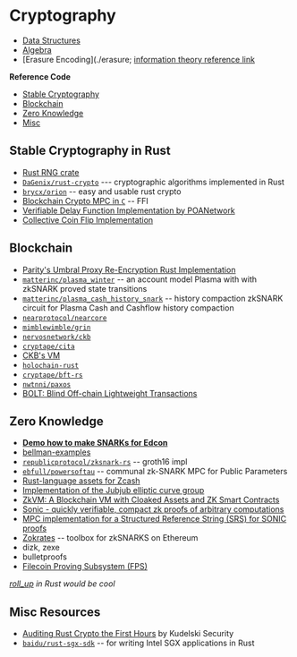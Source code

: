 # Cryptography

* [Data Structures](./primitives)
* [Algebra](./algebra)
* [Erasure Encoding](./erasure; [information theory reference link](https://github.com/AmarRSingh/notes/tree/master/Cryptography/InformationTheory)

**Reference Code**
* [Stable Cryptography](#stable)
* [Blockchain](#blockchain)
* [Zero Knowledge](#zk)
* [Misc](#misc)

## Stable Cryptography in Rust <a name = "stable"></a>

* [Rust RNG crate](https://github.com/rust-random/rand)
* [`DaGenix/rust-crypto`](https://github.com/DaGenix/rust-crypto) --- cryptographic algorithms implemented in Rust
* [`brycx/orion`](https://github.com/brycx/orion) -- easy and usable rust crypto
* [Blockchain Crypto MPC in `C`](https://github.com/unbound-tech/blockchain-crypto-mpc) -- FFI
* [Verifiable Delay Function Implementation by POANetwork](https://github.com/poanetwork/vdf)
* [Collective Coin Flip Implementation](https://github.com/paritytech/safe-mix)

## Blockchain <a name = "blockchain"></a>
* [Parity's Umbral Proxy Re-Encryption Rust Implementation](https://github.com/paritytech/xpremtinel)
* [`matterinc/plasma_winter`](https://github.com/matterinc/plasma_winter) -- an account model Plasma with with zkSNARK proved state transitions
* [`matterinc/plasma_cash_history_snark`](https://github.com/matterinc/plasma_cash_history_snark) -- history compaction zkSNARK circuit for Plasma Cash and Cashflow history compaction
* [`nearprotocol/nearcore`](https://github.com/nearprotocol/nearcore)
* [`mimblewimble/grin`](https://github.com/mimblewimble/grin)
* [`nervosnetwork/ckb`](https://github.com/nervosnetwork/ckb)
* [`cryptape/cita`](https://github.com/cryptape/cita)
* [CKB's VM](https://github.com/nervosnetwork/ckb-vm)
* [`holochain-rust`](https://github.com/holochain/holochain-rust)
* [`cryptape/bft-rs`](https://github.com/cryptape/bft-rs)
* [`nwtnni/paxos`](https://github.com/nwtnni/paxos)
* [BOLT: Blind Off-chain Lightweight Transactions](https://github.com/ZcashFoundation/libbolt)

## Zero Knowledge <a name = "zk"></a>
* **[Demo how to make SNARKs for Edcon](https://github.com/matterinc/Edcon2019_material)**
* [bellman-examples](https://github.com/arcalinea/bellman-examples)
* [`republicprotocol/zksnark-rs`](https://github.com/republicprotocol/zksnark-rs) -- groth16 impl
* [`ebfull/powersoftau`](https://github.com/ebfull/powersoftau) -- communal zk-SNARK MPC for Public Parameters
* [Rust-language assets for Zcash](https://github.com/zcash/librustzcash)
* [Implementation of the Jubjub elliptic curve group](https://github.com/zkcrypto/jubjub)
* [ZkVM: A Blockchain VM with Cloaked Assets and ZK Smart Contracts](https://github.com/interstellar/slingshot)
* [Sonic - quickly verifiable, compact zk proofs of arbitrary computations](https://github.com/zknuckles/sonic)
* [MPC implementation for a Structured Reference String (SRS) for SONIC proofs](https://github.com/matterinc/alpha_line)
* [Zokrates](https://github.com/Zokrates/ZoKrates) -- toolbox for zkSNARKS on Ethereum
* dizk, zexe
* bulletproofs
* [Filecoin Proving Subsystem (FPS)](https://github.com/filecoin-project/rust-proofs)

*[roll_up](https://github.com/barryWhiteHat/roll_up) in Rust would be cool*

## Misc Resources <a name = "misc"></a>

* [Auditing Rust Crypto the First Hours](https://research.kudelskisecurity.com/2019/02/07/auditing-rust-crypto-the-first-hours/) by Kudelski Security
* [`baidu/rust-sgx-sdk`](https://github.com/baidu/rust-sgx-sdk) -- for writing Intel SGX applications in Rust
